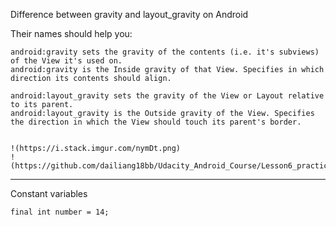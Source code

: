 
Difference between gravity and layout_gravity on Android

Their names should help you:

    android:gravity sets the gravity of the contents (i.e. it's subviews) of the View it's used on.
    android:gravity is the Inside gravity of that View. Specifies in which direction its contents should align.

    android:layout_gravity sets the gravity of the View or Layout relative to its parent.
    android:layout_gravity is the Outside gravity of the View. Specifies the direction in which the View should touch its parent's border.
    
    
    !(https://i.stack.imgur.com/nymDt.png)
    !(https://github.com/dailiang18bb/Udacity_Android_Course/Lesson6_practiceSet/nymDt.png)
________________________________________________________________________________________________

Constant variables

    final int number = 14;
